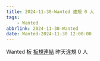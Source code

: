 ```yaml
---
title: 2024-11-30-Wanted 違規 0 人
tags:
    - Wanted
abbrlink: 2024-11-30-Wanted
date: Wanted-2024-11-30 12:00:00
---
```

Wanted 板 [板規連結](https://www.ptt.cc/bbs/Wanted/M.1608829773.A.D3B.html)
昨天違規 0 人
